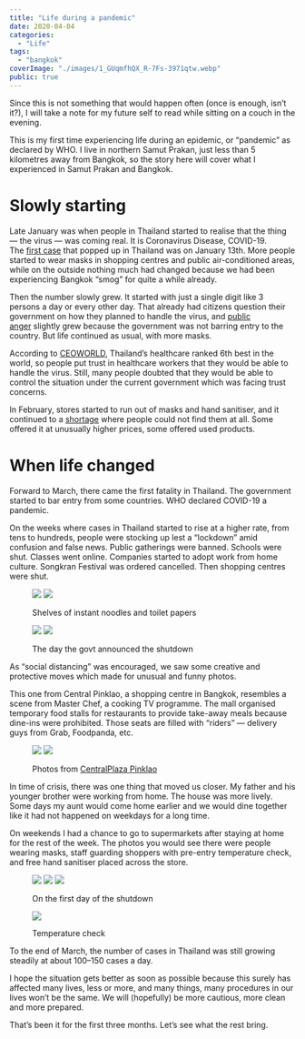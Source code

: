 ```yaml
---
title: "Life during a pandemic"
date: 2020-04-04
categories:
  - "Life"
tags:
  - "bangkok"
coverImage: "./images/1_GUqmfhQX_R-7Fs-3971qtw.webp"
public: true
---
```


Since this is not something that would happen often (once is enough, isn’t it?), I will take a note for my future self to read while sitting on a couch in the evening.

This is my first time experiencing life during an epidemic, or “pandemic” as declared by WHO. I live in northern Samut Prakan, just less than 5 kilometres away from Bangkok, so the story here will cover what I experienced in Samut Prakan and Bangkok.

# Slowly starting

Late January was when people in Thailand started to realise that the thing — the virus — was coming real. It is Coronavirus Disease, COVID-19. The [first case](https://www.straitstimes.com/asia/se-asia/chinese-woman-with-mystery-virus-quarantined-in-thailand) that popped up in Thailand was on January 13th. More people started to wear masks in shopping centres and public air-conditioned areas, while on the outside nothing much had changed because we had been experiencing Bangkok “smog” for quite a while already.

Then the number slowly grew. It started with just a single digit like 3 persons a day or every other day. That already had citizens question their government on how they planned to handle the virus, and [public anger](https://www.reuters.com/article/us-china-health-thailand/public-anger-grows-over-coronavirus-in-thailand-with-eight-cases-of-the-illness-idUSKBN1ZP0GF) slightly grew because the government was not barring entry to the country. But life continued as usual, with more masks.

According to [CEOWORLD](https://ceoworld.biz/2019/08/05/revealed-countries-with-the-best-health-care-systems-2019/), Thailand’s healthcare ranked 6th best in the world, so people put trust in healthcare workers that they would be able to handle the virus. Still, many people doubted that they would be able to control the situation under the current government which was facing trust concerns.

In February, stores started to run out of masks and hand sanitiser, and it continued to a [shortage](https://thethaiger.com/coronavirus/mask-hand-sanitiser-shortages-anger-people-across-thailand) where people could not find them at all. Some offered it at unusually higher prices, some offered used products.

# When life changed

Forward to March, there came the first fatality in Thailand. The government started to bar entry from some countries. WHO declared COVID-19 a pandemic.

On the weeks where cases in Thailand started to rise at a higher rate, from tens to hundreds, people were stocking up lest a “lockdown” amid confusion and false news. Public gatherings were banned. Schools were shut. Classes went online. Companies started to adopt work from home culture. Songkran Festival was ordered cancelled. Then shopping centres were shut.

<figure>

![](./images/1_1AehAWXNLPycX1GfhsSd2A.webp)
![](./images/1_GtXABRLHYPvCRIIVtJF8uw.webp)
<figcaption>
Shelves of instant noodles and toilet papers
</figcaption>
</figure>

<figure>

![](./images/1_3-A_wKwI9wDy7XQ8xK5JsA.webp)
![](./images/1_XBBpRdDsOcJ-Zy2zpAS38g.webp)
<figcaption>
The day the govt announced the shutdown
</figcaption>
</figure>

As “social distancing” was encouraged, we saw some creative and protective moves which made for unusual and funny photos.

This one from Central Pinklao, a shopping centre in Bangkok, resembles a scene from Master Chef, a cooking TV programme. The mall organised temporary food stalls for restaurants to provide take-away meals because dine-ins were prohibited. Those seats are filled with “riders” — delivery guys from Grab, Foodpanda, etc.

<figure>

![](./images/1_33QTrA-pAwlDdcSkyB5H_Q.webp)
![](./images/1_Msj7coIsCAUrZpN_nrc6Aw.webp)
<figcaption>
Photos from <a href="https://www.facebook.com/CentralPlazaPinklaoPage/posts/3944912322186347">CentralPlaza Pinklao</a>
</figcaption>
</figure>

In time of crisis, there was one thing that moved us closer. My father and his younger brother were working from home. The house was more lively. Some days my aunt would come home earlier and we would dine together like it had not happened on weekdays for a long time.

On weekends I had a chance to go to supermarkets after staying at home for the rest of the week. The photos you would see there were people wearing masks, staff guarding shoppers with pre-entry temperature check, and free hand sanitiser placed across the store.

<figure>

![](./images/1_oihRZb9OsvqQyObiO0PJ-w.webp)
![](./images/1_x0KLaxqSmcR2T-aHPCsmKg.webp)
![](./images/1_c1veL70_b9u4I9DJ4ygOUQ.webp)
<figcaption>
On the first day of the shutdown
</figcaption>
</figure>

<figure>

![](./images/1_GUqmfhQX_R-7Fs-3971qtw.webp)
<figcaption>
Temperature check
</figcaption>
</figure>

To the end of March, the number of cases in Thailand was still growing steadily at about 100–150 cases a day.

I hope the situation gets better as soon as possible because this surely has affected many lives, less or more, and many things, many procedures in our lives won’t be the same. We will (hopefully) be more cautious, more clean and more prepared.

That’s been it for the first three months. Let’s see what the rest bring.
